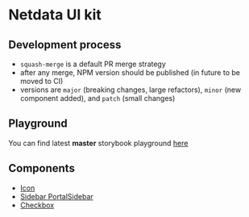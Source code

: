 # Netdata UI kit

## Development process

- `squash-merge` is a default PR merge strategy
- after any merge, NPM version should be published (in future to be moved to CI)
- versions are `major` (breaking changes, large refactors), `minor` (new component added), and `patch` (small changes)

## Playground

You can find latest **master** storybook playground [here](https://netdata.github.io/netdata-ui/)

## Components

- [Icon](https://github.com/netdata/netdata-ui/blob/master/src/components/icon)
- [Sidebar PortalSidebar](https://github.com/netdata/netdata-ui/blob/master/src/components/sidebar)
- [Checkbox](https://github.com/netdata/netdata-ui/tree/master/src/components/checkbox)
